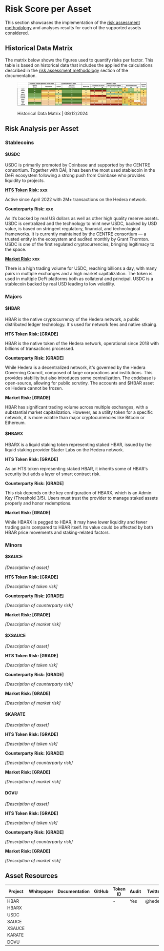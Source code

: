 # Risk Score per Asset

This section showcases the implementation of the [risk assessment methodology](risk-score-methodology.md) and analyses results for each of the supported assets considered.

## Historical Data Matrix

The matrix below shows the figures used to quantify risks per factor. This table is based on historical data that includes the applied the calculations described in the [risk assessment methodology](risk-score-methodology.md) section of the documentation.

<figure><img src="../.gitbook/assets/image (5).png" alt=""><figcaption><p>Historical Data Matrix | 08/12/2024</p></figcaption></figure>

## Risk Analysis per Asset <a href="#risk-analysis-per-asset" id="risk-analysis-per-asset"></a>

### Stablecoins <a href="#stablecoins" id="stablecoins"></a>

#### $USDC

USDC is primarily promoted by Coinbase and supported by the CENTRE consortium. Together with DAI, it has been the most used stablecoin in the DeFi ecosystem following a strong push from Coinbase who provides liquidity to projects.

[**HTS Token Risk**](https://hashscan.io/mainnet/token/0.0.456858)**: xxx**

Active since April 2022 with 2M+ transactions on the Hedera network.

**Counterparty Risk: xxx**

As it’s backed by real US dollars as well as other high quality reserve assets. USDC is centralized and the technology to mint new USDC, backed by USD value, is based on stringent regulatory, financial, and technological frameworks. It is currently maintained by the CENTRE consortium — a trusted entity in the ecosystem and audited monthly by Grant Thornton. USDC is one of the first regulated cryptocurrencies, bringing legitimacy to the space.

[**Market Risk**](https://coinmarketcap.com/currencies/usd-coin/)**: xxx**

There is a high trading volume for USDC, reaching billions a day, with many pairs in multiple exchanges and a high market capitalization. The token is used in multiple DeFi platforms both as collateral and principal. USDC is a stablecoin backed by real USD leading to low volatility.

### Majors  <a href="#stablecoins" id="stablecoins"></a>

#### $HBAR

HBAR is the native cryptocurrency of the Hedera network, a public distributed ledger technology. It's used for network fees and native stkaing.

**HTS Token Risk: \[GRADE]**

HBAR is the native token of the Hedera network, operational since 2018 with billions of transactions processed.

**Counterparty Risk: \[GRADE]**

While Hedera is a decentralized network, it's governed by the Hedera Governing Council, composed of large corporations and institutions. This provides stability but also introduces some centralization. The codebase is open-source, allowing for public scrutiny. The accounts and $HBAR asset on Hedera cannot be frozen.&#x20;

**Market Risk: \[GRADE]**

HBAR has significant trading volume across multiple exchanges, with a substantial market capitalization. However, as a utility token for a specific network, it is more volatile than major cryptocurrencies like Bitcoin or Ethereum.

#### $HBARX

HBARX is a liquid staking token representing staked HBAR, issued by the liquid staking provider Stader Labs on the Hedera network.

**HTS Token Risk: \[GRADE]**

As an HTS token representing staked HBAR, it inherits some of HBAR's security but adds a layer of smart contract risk.

**Counterparty Risk: \[GRADE]**

This risk depends on the key configuration of HBARX, which is an Admin Key (Threshold 3/5). Users must trust the provider to manage staked assets properly and honor redemptions.

**Market Risk: \[GRADE]**

While HBARX is pegged to HBAR, it may have lower liquidity and fewer trading pairs compared to HBAR itself. Its value could be affected by both HBAR price movements and staking-related factors.

### Minors <a href="#stablecoins" id="stablecoins"></a>

#### $SAUCE

_\[Description of asset]_

**HTS Token Risk: \[GRADE]**

_\[Description of token risk]_

**Counterparty Risk: \[GRADE]**

_\[Description of counterparty risk]_

**Market Risk: \[GRADE]**

_\[Description of market risk]_

#### $XSAUCE

_\[Description of asset]_

**HTS Token Risk: \[GRADE]**

_\[Description of token risk]_

**Counterparty Risk: \[GRADE]**

_\[Description of counterparty risk]_

**Market Risk: \[GRADE]**

_\[Description of market risk]_

#### $KARATE

_\[Description of asset]_

**HTS Token Risk: \[GRADE]**

_\[Description of token risk]_

**Counterparty Risk: \[GRADE]**

_\[Description of counterparty risk]_

**Market Risk: \[GRADE]**

_\[Description of market risk]_

#### DOVU

_\[Description of asset]_

**HTS Token Risk: \[GRADE]**

_\[Description of token risk]_

**Counterparty Risk: \[GRADE]**

_\[Description of counterparty risk]_

**Market Risk: \[GRADE]**

_\[Description of market risk]_

## Asset Resources

<table><thead><tr><th width="136">Project</th><th width="139">Whitepaper</th><th width="155">Documentation</th><th width="90">GitHub</th><th>Token ID</th><th>Audit</th><th>Twitter</th></tr></thead><tbody><tr><td>HBAR</td><td></td><td></td><td></td><td>-</td><td>Yes</td><td>@hedera</td></tr><tr><td>HBARX</td><td></td><td></td><td></td><td></td><td></td><td></td></tr><tr><td>USDC</td><td></td><td></td><td></td><td></td><td></td><td></td></tr><tr><td>SAUCE</td><td></td><td></td><td></td><td></td><td></td><td></td></tr><tr><td>XSAUCE</td><td></td><td></td><td></td><td></td><td></td><td></td></tr><tr><td>KARATE</td><td></td><td></td><td></td><td></td><td></td><td></td></tr><tr><td>DOVU</td><td></td><td></td><td></td><td></td><td></td><td></td></tr></tbody></table>
